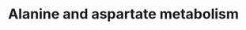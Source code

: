 ---
annotations:
- id: PW:0000011
  parent: classic metabolic pathway
  type: Pathway Ontology
  value: amino acid metabolic pathway
- id: PW:0000028
  parent: classic metabolic pathway
  type: Pathway Ontology
  value: alanine, aspartate and glutamate metabolic pathway
authors:
- Mkutmon
- Egonw
- Khanspers
- MaintBot
description: 'Originally based on KEGG: http://www.genome.ad.jp/dbget-bin/show pathway?rno00252
  Edited by Sebastien Burel.'
last-edited: 2019-09-17
organisms:
- Bos taurus
redirect_from:
- /index.php/Pathway:WP3262
- /instance/WP3262
- /instance/WP3262_rr123267
revision: r123267
schema-jsonld:
- '@context': https://schema.org/
  '@id': https://wikipathways.github.io/pathways/WP3262.html
  '@type': Dataset
  creator:
    '@type': Organization
    name: WikiPathways
  description: 'Originally based on KEGG: http://www.genome.ad.jp/dbget-bin/show pathway?rno00252
    Edited by Sebastien Burel.'
  keywords:
  - 2-Oxoglutarate
  - ABAT
  - AGXT
  - ASL
  - ASPA
  - ASS1
  - Acetyl-CoA
  - Carnosine
  - Citric acid
  - D-Alanine
  - D-aspartate
  - DARS
  - Fumarate
  - GAD1
  - GAD2
  - GOT1
  - GOT2
  - GPT
  - L-Alanine
  - L-Argininosuccinate
  - L-Asparagine
  - L-Asparagine acid
  - L-Aspartic acid
  - L-aspartate
  - Malate
  - Malonate semialdehyde
  - N-Carbamoyl-L-aspartate
  - O-Acetylcarnitine
  - Oxaloacetate
  - PC
  - Pyruvate
  - Succinate
  - b-Alanine
  license: CC0
  name: Alanine and aspartate metabolism
seo: CreativeWork
title: Alanine and aspartate metabolism
wpid: WP3262
---